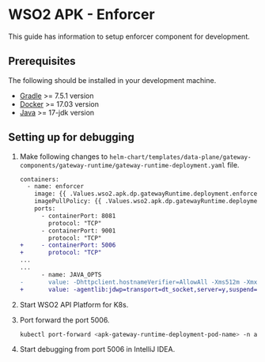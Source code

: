 # WSO2 APK - Enforcer

This guide has information to setup enforcer component for development.

## Prerequisites

The following should be installed in your development machine.

- [Gradle](https://gradle.org/install/) >= 7.5.1 version
- [Docker](https://docs.docker.com/engine/install/ubuntu/) >= 17.03 version
- [Java](https://adoptium.net/installation/) >= 17-jdk version

## Setting up for debugging

1. Make following changes to `helm-chart/templates/data-plane/gateway-components/gateway-runtime/gateway-runtime-deployment.yaml` file.

    ```diff
    containers:
      - name: enforcer	
        image: {{ .Values.wso2.apk.dp.gatewayRuntime.deployment.enforcer.image }}	
        imagePullPolicy: {{ .Values.wso2.apk.dp.gatewayRuntime.deployment.enforcer.imagePullPolicy }}	
        ports:	
          - containerPort: 8081	
            protocol: "TCP"	
          - containerPort: 9001	
            protocol: "TCP"	
    +     - containerPort: 5006	
    +       protocol: "TCP"
    ...
    ...
          - name: JAVA_OPTS	
    -       value: -Dhttpclient.hostnameVerifier=AllowAll -Xms512m -Xmx512m -XX:MaxRAMFraction=2
    +       value: -agentlib:jdwp=transport=dt_socket,server=y,suspend=n,address=*:5006 -Dhttpclient.hostnameVerifier=AllowAll -Xms512m -Xmx512m -XX:MaxRAMFraction=2
    ```

2. Start WSO2 API Platform for K8s.

3. Port forward the port 5006.

    ```bash
    kubectl port-forward <apk-gateway-runtime-deployment-pod-name> -n apk 5006:5006
    ```

4. Start debugging from port 5006 in IntelliJ IDEA.
